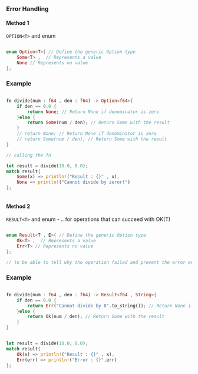 ### Error Handling 

#### Method 1

`OPTION<T>` and enum 

```rs 

enum Option<T>{ // Define the generic Option type 
    Some<T> ,  // Represents a value 
    None // Represents no value 
}; 

```

### Example 

```rs 

fn divide(num : f64 , den : f64) -> Option<f64>{
    if den == 0.0 {
        return None; // Return None if denominator is zero
    }else {
        return Some(num / den); // Return Some with the result
    }
    // return None; // Return None if denominator is zero
    // return Some(num / den); // Return Some with the result
}

// calling the fn 

let result = divide(10.0, 0.0);
match result{
    Some(x) => println!("Result : {}" , x),
    None => println!("Cannot divide by zeror!")
};



```



#### Method 2

`RESULT<T>` and enum - .. for operations that can succeed with OK(T)

```rs 

enum Result<T , E>{ // Define the generic Option type 
    Ok<T> ,  // Represents a value 
    Err<T> // Represents no value 
}; 

// to be able to tell why the operation failed and prevent the error even from compile time 

```


### Example 

```rs 

fn divide(num : f64 , den : f64) -> Result<f64 , String>{
    if den == 0.0 {
        return Err("Cannot divide by 0".to_string()); // Return None if denominator is zero
    }else {
        return Ok(num / den); // Return Some with the result
    }
}


let result = divide(10.0, 0.0);
match result{
    Ok(x) => println!("Result : {}" , x),
    Err(err) => println!("Error : {}",err)
};



```

